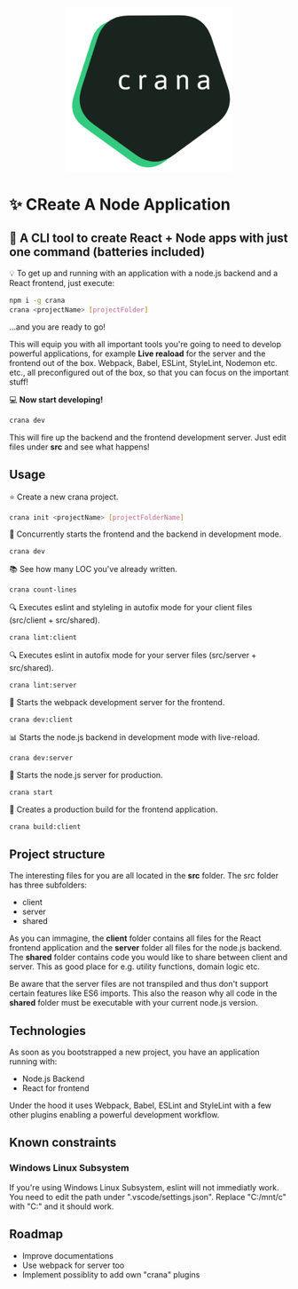 <div style="text-align: center;">
    <img src="logo.png" width="300" />
</div>

# :sparkles: CReate A Node Application
## :battery: A CLI tool to create React + Node apps with just one command (batteries included)

:bulb: To get up and running with an application with a node.js backend and a React frontend, just execute:

```bash
npm i -g crana
crana <projectName> [projectFolder]
```

...and you are ready to go!

This will equip you with all important tools you're going to need to develop powerful applications, for example __Live reaload__ for the server and the frontend out of the box.
Webpack, Babel, ESLint, StyleLint, Nodemon etc. etc., all preconfigured out of the box, so that you can focus on the important stuff!

:computer: __Now start developing!__
```bash
crana dev
```
This will fire up the backend and the frontend development server. Just edit files under __src__ and see what happens!

## Usage
:star: Create a new crana project.
```bash
crana init <projectName> [projectFolderName]
```
:dizzy: Concurrently starts the frontend and the backend in development mode.
```bash
crana dev                                     
```
:books: See how many LOC you've already written.
```bash
crana count-lines                            
```
:mag: Executes eslint and styleling in autofix mode for your client files (src/client + src/shared).
```bash
crana lint:client                             
```
:mag: Executes eslint in autofix mode for your server files (src/server + src/shared).
```bash
crana lint:server                             
```
:satellite: Starts the webpack development server for the frontend.
```bash
crana dev:client                              
```
:bar_chart: Starts the node.js backend in development mode with live-reload.
```bash
crana dev:server                              
```
:car: Starts the node.js server for production.
```bash
crana start                                   
```
:blue_car: Creates a production build for the frontend application.
```bash
crana build:client                            
```

## Project structure
The interesting files for you are all located in the __src__ folder. The src folder has three subfolders:
- client
- server
- shared

As you can immagine, the __client__ folder contains all files for the React frontend application and the __server__ folder all files for the node.js backend. The __shared__ folder contains code you would like to share between client and server. This as good place for e.g. utility functions, domain logic etc.

Be aware that the server files are not transpiled and thus don't support certain features like ES6 imports. This also the reason why all code in the __shared__ folder must be executable with your current node.js version.

## Technologies
As soon as you bootstrapped a new project, you have an application running with:

- Node.js Backend
- React for frontend

Under the hood it uses Webpack, Babel, ESLint and StyleLint with a few other plugins enabling a powerful development workflow.

## Known constraints
### Windows Linux Subsystem
If you're using Windows Linux Subsystem, eslint will not immediatly work. You need to edit the path under ".vscode/settings.json".
Replace "C:/mnt/c" with "C:" and it should work.

## Roadmap
- Improve documentations
- Use webpack for server too
- Implement possiblity to add own "crana" plugins
